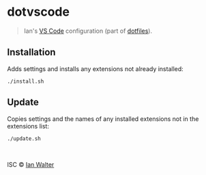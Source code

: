 # dotvscode
> Ian's [VS Code](https://code.visualstudio.com/) configuration (part of
  [dotfiles](https://github.com/ianwalter/dotfiles)).

## Installation

Adds settings and installs any extensions not already installed:

```console
./install.sh
```

## Update

Copies settings and the names of any installed extensions not in the extensions
list:

```console
./update.sh
```

&nbsp;

ISC &copy; [Ian Walter](http://iankwalter.com)
